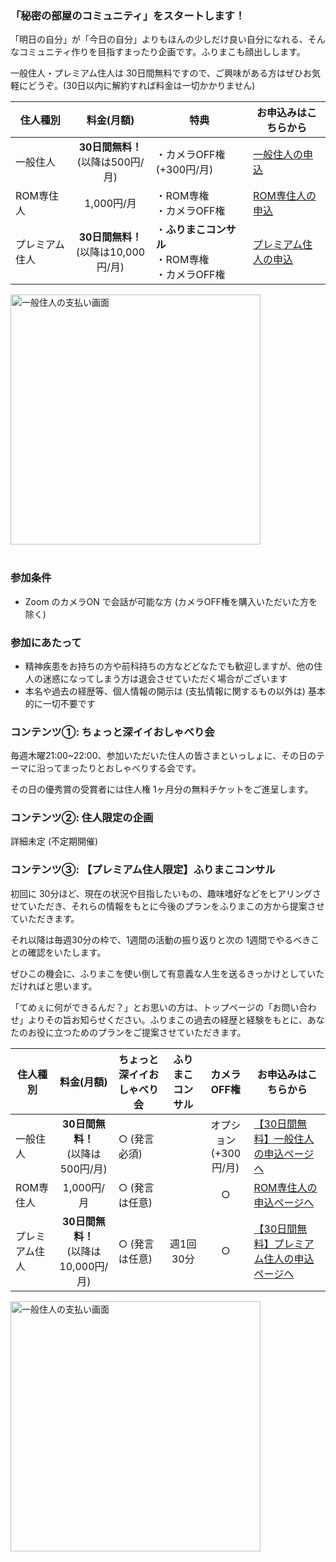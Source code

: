 
### 「秘密の部屋のコミュニティ」をスタートします！
「明日の自分」が「今日の自分」よりもほんの少しだけ良い自分になれる、そんなコミュニティ作りを目指すまったり企画です。ふりまこも顔出しします。

一般住人・プレミアム住人は 30日間無料ですので、ご興味がある方はぜひお気軽にどうぞ。(30日以内に解約すれば料金は一切かかりません)
<br>

|住人種別|料金(月額)|特典|お申込みはこちらから|
|---|:---:|---|---|
|一般住人|<b>30日間無料！</b><br>(以降は500円/月)|・カメラOFF権 (+300円/月)|<a target="_blank" class="button is-small is-primary is-light" href="https://buy.stripe.com/dR66oDgfj2qlfIYaEE">一般住人の申込</button>|
|ROM専住人|1,000円/月|・ROM専権<br>・カメラOFF権|<a target="_blank" class="button is-small is-primary is-light" href="https://buy.stripe.com/eVadR57IN1mh8gw4gh">ROM専住人の申込</button>|
|プレミアム住人|<b>30日間無料！</b><br>(以降は10,000円/月)|・<b>ふりまこコンサル</b><br>・ROM専権<br>・カメラOFF権|<a target="_blank" class="button is-small is-primary is-light" href="https://buy.stripe.com/eVacN12ot9SNaoE5km">プレミアム住人の申込</button>|

<img src="/images/community/view_payment_normal.png" alt="一般住人の支払い画面" width="400"/>
<br>
<br>

### 参加条件
- Zoom のカメラON で会話が可能な方 (カメラOFF権を購入いただいた方を除く)


### 参加にあたって
- 精神疾患をお持ちの方や前科持ちの方などどなたでも歓迎しますが、他の住人の迷惑になってしまう方は退会させていただく場合がございます
- 本名や過去の経歴等、個人情報の開示は (支払情報に関するもの以外は) 基本的に一切不要です


### コンテンツ①: ちょっと深イイおしゃべり会
毎週木曜21:00~22:00、参加いただいた住人の皆さまといっしょに、その日のテーマに沿ってまったりとおしゃべりする会です。

その日の優秀賞の受賞者には住人権 1ヶ月分の無料チケットをご進呈します。


### コンテンツ②: 住人限定の企画
詳細未定 (不定期開催)


### コンテンツ③: 【プレミアム住人限定】ふりまこコンサル
初回に 30分ほど、現在の状況や目指したいもの、趣味嗜好などをヒアリングさせていただき、それらの情報をもとに今後のプランをふりまこの方から提案させていただきます。

それ以降は毎週30分の枠で、1週間の活動の振り返りと次の 1週間でやるべきことの確認をいたします。

ぜひこの機会に、ふりまこを使い倒して有意義な人生を送るきっかけとしていただければと思います。

「てめぇに何ができるんだ？」とお思いの方は、トップページの「お問い合わせ」よりその旨お知らせください。ふりまこの過去の経歴と経験をもとに、あなたのお役に立つためのプランをご提案させていただきます。
<br>

|住人種別|料金(月額)|ちょっと深イイおしゃべり会|ふりまこコンサル|カメラOFF権|お申込みはこちらから|
|---|:---:|---|:---:|:---:|---|
|一般住人|<b>30日間無料！</b><br>(以降は500円/月)|○ (発言必須)||オプション<br>(+300円/月)|<a target="_blank" class="button is-small is-primary is-light" href="https://buy.stripe.com/dR66oDgfj2qlfIYaEE">【30日間無料】一般住人の申込ページへ</button>|
|ROM専住人|1,000円/月|○ (発言は任意)||○|<a target="_blank" class="button is-small is-primary is-light" href="https://buy.stripe.com/eVadR57IN1mh8gw4gh">ROM専住人の申込ページへ</button>|
|プレミアム住人|<b>30日間無料！</b><br>(以降は10,000円/月)|○ (発言は任意)|週1回 30分|○|<a target="_blank" class="button is-small is-primary is-light" href="https://buy.stripe.com/eVacN12ot9SNaoE5km">【30日間無料】プレミアム住人の申込ページへ</button>|

<img src="/images/community/view_payment_normal.png" alt="一般住人の支払い画面" width="400"/>
